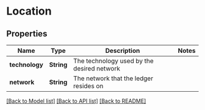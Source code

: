 # Location

## Properties

Name | Type | Description | Notes
------------ | ------------- | ------------- | -------------
**technology** | **String** | The technology used by the desired network | 
**network** | **String** | The network that the ledger resides on | 

[[Back to Model list]](../README.md#documentation-for-models) [[Back to API list]](../README.md#documentation-for-api-endpoints) [[Back to README]](../README.md)


